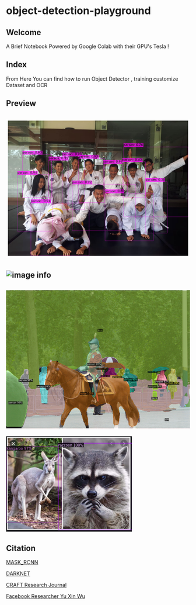 # object-detection-playground

## Welcome 

A Brief Notebook Powered by Google Colab with their GPU's Tesla !

## Index

From Here You can find how to run Object Detector , training customize Dataset and OCR 

## Preview

![image info](./assets/object-detection.png)
---
![image info](./assets/gif-object-detector.gif)
---
![image info](./assets/detector.png)
---
![image info](./assets/detector2.png)


## Citation

[MASK_RCNN](https://github.com/matterport/Mask_RCNN)

[DARKNET](https://github.com/AlexeyAB/darknet)

[CRAFT Research Journal](https://arxiv.org/abs/1904.01941)

[Facebook Researcher Yu Xin Wu](https://github.com/facebookresearch/detectron2)